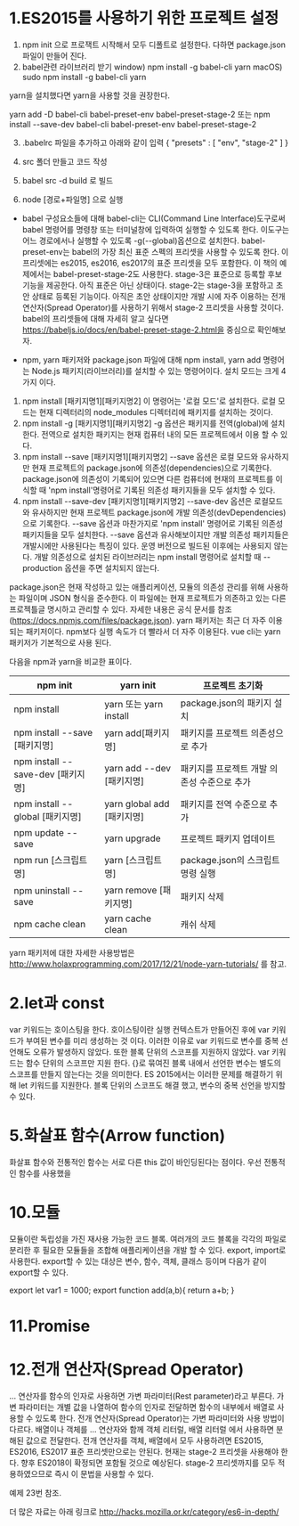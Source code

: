 # 1.ES2015를 사용하기 위한 프로젝트 설정
1) npm init 으로 프로잭트 시작해서 모두 디폴트로 설정한다. 다하면 package.json 파일이 만들어 진다.
2) babel관련 라이브러리 받기
 window) npm install -g babel-cli yarn
 macOS) sudo npm install -g babel-cli yarn

yarn을 설치했다면 yarn을 사용할 것을 권장한다.

yarn add -D babel-cli babel-preset-env babel-preset-stage-2
 또는 
npm install --save-dev babel-cli babel-preset-env babel-preset-stage-2

3) .babelrc 파일을 추가하고 아래와 같이 입력
{
  "presets" : [ "env", "stage-2" ]
}

4) src 폴더 만들고 코드 작성

5) babel src -d build 로 빌드

6) node [경로+파일명] 으로 실행

* babel 구성요소들에 대해
babel-cli는 CLI(Command Line Interface)도구로써 babel 명령어를 명령창 또는 터미널창에 입력하여 실행할 수 있도록 한다. 이도구는 어느 경로에서나 실행할 수 있도록 -g(--global)옵션으로 설치한다.
babel-preset-env는 babel의 가장 최신 표준 스펙의 프리셋을 사용할 수 있도록 한다. 이 프리셋에는 es2015, es2016, es2017의 표준 프리셋을 모두 포함한다. 이 책의 예제에서는 babel-preset-stage-2도 사용한다. stage-3은 표준으로 등록할 후보 기능을 제공한다. 아직 표준은 아닌 상태이다. stage-2는 stage-3을 포함하고 초안 상태로 등록된 기능이다. 아직은 초안 상태이지만 개발 시에 자주 이용하는 전개 연산자(Spread Operator)를 사용하기 위해서 stage-2 프리셋을 사용할 것이다. babel의 프리셋들에 대해 자세히 알고 싶다면 https://babeljs.io/docs/en/babel-preset-stage-2.html을 중심으로 확인해보자.

* npm, yarn 패키저와 package.json 파일에 대해
npm install, yarn add 명령어는 Node.js 패키지(라이브러리)를 설치할 수 있는 명령어이다. 설치 모드는 크게 4가지 이다.
1) npm install [패키지명1][패키지명2] 
 이 명령어는 '로컬 모드'로 설치한다. 로컬 모드는 현재 디렉터리의 node_modules 디렉터리에 패키지를 설치하는 것이다.
2) npm install -g [패키지명1][패키지명2]
 -g 옵션은 패키지를 전역(global)에 설치한다. 전역으로 설치한 패키지는 현재 컴퓨터 내의 모든 프로젝트에서 이용 할 수 있다.
3) npm install --save [패키지명1][패키지명2]
 --save 옵션은 로컬 모드와 유사하지만 현재 프로젝트의 package.json에 의존성(dependencies)으로 기록한다. package.json에 의존성이 기록되어 있으면 다른 컴퓨터에 현재의 프로젝트를 이식할 때 'npm install'명령어로 기록된 의존성 패키지들을 모두 설치할 수 있다.
4) npm install --save-dev [패키지명1][패키지명2]
 --save-dev 옵션은 로컬모드와 유사하지만 현재 프로젝트 package.json에 개발 의존성(devDependencies)으로 기록한다. --save 옵션과 마찬가지로 'npm install' 명령어로 기록된 의존성 패키지들을 모두 설치한다. --save 옵션과 유사해보이지만 개발 의존성 패키지들은 개발시에만 사용된다는 특징이 있다. 운영 버전으로 빌드된 이후에는 사용되지 않는다. 개발 의존성으로 설치된 라이브러리는 npm install 명령어로 설치할 때 --production 옵션을 주면 설치되지 않는다.

 package.json은 현재 작성하고 있는 애플리케이션, 모듈의 의존성 관리를 위해 사용하는 파일이며 JSON 형식을 준수한다. 이 파일에는 현재 프로젝트가 의존하고 있는 다른 프로젝틀글 명시하고 관리할 수 있다. 자세한 내용은 공식 문서를 참조 (https://docs.npmjs.com/files/package.json).
 yarn 패키저는 최근 더 자주 이용되는 패키저이다. npm보다 실행 속도가 더 빨라서 더 자주 이용된다. vue cli는 yarn 패키저가 기본적으로 사용 된다. 

 다음을 npm과 yarn을 비교한 표이다.

|npm init|yarn init| 프로젝트 초기화|
|---|---|---|
|npm install | yarn 또는 yarn install | package.json의 패키지 설치 |
|npm install --save [패키지명] | yarn add[패키지명] | 패키지를 프로젝트 의존성으로 추가 |
|npm install --save-dev [패키지명] | yarn add --dev [패키지명] | 패키지를 프로젝트 개발 의존성 수준으로 추가 |
|npm install --global [패키지명] | yarn global add [패키지명] | 패키지를 전역 수준으로 추가 |
|npm update --save | yarn upgrade | 프로젝트 패키지 업데이트 |
|npm run [스크립트명] | yarn [스크립트명] | package.json의 스크립트 명령 실행 |
|npm uninstall --save | yarn remove [패키지명] | 패키지 삭제 |
|npm cache clean | yarn cache clean | 캐쉬 삭제 |

yarn 패키저에 대한 자세한 사용방법은 http://www.holaxprogramming.com/2017/12/21/node-yarn-tutorials/ 를 참고.


# 2.let과 const
var 키워드는 호이스팅을 한다. 호이스팅이란 실행 컨텍스트가 만들어진 후에 var 키워드가 부여된 변수를 미리 생성하는 것 이다. 이러한 이유로 var 키워드로 변수를 중복 선언해도 오류가 발생하지 않았다. 또한 블록 단위의 스코프를 지원하지 않았다. var 키워드는 함수 단위의 스코프만 지원 한다. {}로 묶여진 블록 내에서 선언한 변수는 별도의 스코프를 만들지 않는다는 것을 의미한다. ES 2015에서는 이러한 문제를 해결하기 위해 let 키워드를 지원한다. 블록 단위의 스코프도 해결 했고, 변수의 중복 선언을 방지할 수 있다.

# 5.화살표 함수(Arrow function)
화살표 함수와 전통적인 함수는 서로 다른 this 값이 바인딩된다는 점이다. 우선 전통적인 함수를 사용했을 

# 10.모듈
모듈이란 독립성을 가진 재사용 가능한 코드 블록. 여러개의 코드 블록을 각각의 파일로 분리한 후 필요한 모듈들을 조합해 애플리케이션을 개발 할 수 있다. export, import로 사용한다. export할 수 있는 대상은 변수, 함수, 객체, 클래스 등이며 다음가 같이 export할 수 있다.

export let var1 = 1000;
export function add(a,b){
  return a+b;
}

# 11.Promise

# 12.전개 연산자(Spread Operator)
... 연산자를 함수의 인자로 사용하면 가변 파라미터(Rest parameter)라고 부른다. 가변 파라미터는 개별 값을 나열하여 함수의 인자로 전달하면 함수의 내부에서 배열로 사용할 수 있도록 한다. 전개 연산자(Spread Operator)는 가변 파라미터와 사용 방법이 다르다. 배열이나 객체를 ... 연산자와 함께 객체 리터럴, 배열 리터럴 에서 사용하면 분해된 값으로 전달한다. 전개 연산자를 객체, 배열에서 모두 사용하려면 ES2015, ES2016, ES2017 표준 프리셋만으로는 안된다. 현재는 stage-2 프리셋을 사용해야 한다. 향후 ES2018이 확정되면 포함될 것으로 예상된다. stage-2 프리셋까지를 모두 적용하였으므로 즉시 이 문법을 사용할 수 있다.

예제 23번 참조.

더 많은 자료는 아래 링크로
http://hacks.mozilla.or.kr/category/es6-in-depth/                                        